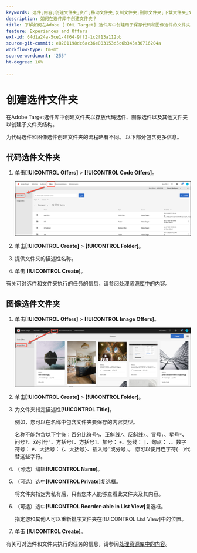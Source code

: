 ```yaml
---
keywords: 选件;内容;创建文件夹;资产;移动文件夹;复制文件夹;删除文件夹;下载文件夹;文件夹
description: 如何在选件库中创建文件夹？
title: 了解如何在Adobe [!DNL Target] 选件库中创建用于保存代码和图像选件的文件夹以及其他文件夹。
feature: Experiences and Offers
exl-id: 64d1a24a-5ce1-4f64-9ff2-1c2f13a112bb
source-git-commit: e8201198dc6ac36e803153d5c6b345a30716204a
workflow-type: tm+mt
source-wordcount: '255'
ht-degree: 16%

---
```


# 创建选件文件夹

在Adobe Target选件库中创建文件夹以存放代码选件、图像选件以及其他文件夹以创建子文件夹结构。

为代码选件和图像选件创建文件夹的流程略有不同。 以下部分包含更多信息。

## 代码选件文件夹

1. 单击&#x200B;**[!UICONTROL Offers]** > **[!UICONTROL Code Offers]**。

   ![代码选件选项卡](/help/main/c-experiences/c-manage-content/assets/code-offers-tab.png)

1. 单击&#x200B;**[!UICONTROL Create]** > **[!UICONTROL Folder]**。

1. 提供文件夹的描述性名称。

1. 单击 **[!UICONTROL Create]**。

有关可对选件和文件夹执行的任务的信息，请参阅[处理资源库中的内容](/help/main/c-experiences/c-manage-content/assets-working.md)。

## 图像选件文件夹

1. 单击&#x200B;**[!UICONTROL Offers]** > **[!UICONTROL Image Offers]**。

   ![图像选件选项卡](/help/main/c-experiences/c-manage-content/assets/image-offers-tab.png)

1. 单击&#x200B;**[!UICONTROL Create]** > **[!UICONTROL Folder]**。
1. 为文件夹指定描述性&#x200B;**[!UICONTROL Title]**。

   例如，您可以在名称中包含文件夹要保存的内容类型。

   名称不能包含以下字符：百分比符号`%`、正斜线`/`、反斜线`\`、冒号`:`、星号`*`、问号`?`、双引号`"`、方括号`[`、方括号`]`、加号： `+`、竖线： `|`、句点： `.`、数字符号： `#`、大括号： `{`、大括号`}`、插入号`^`或分号`;`。 您可以使用连字符(`- `)代替这些字符。

1. （可选）编辑&#x200B;**[!UICONTROL Name]**。
1. （可选）选中&#x200B;**[!UICONTROL Private]**&#x200B;复选框。

   将文件夹指定为私有后，只有您本人能够查看此文件夹及其内容。

1. （可选）选中&#x200B;**[!UICONTROL Reorder-able in List View]**&#x200B;复选框。

   指定您和其他人可以重新排序文件夹在[!UICONTROL List View]中的位置。

1. 单击 **[!UICONTROL Create]**。

有关可对选件和文件夹执行的任务的信息，请参阅[处理资源库中的内容](/help/main/c-experiences/c-manage-content/assets-working.md)。
